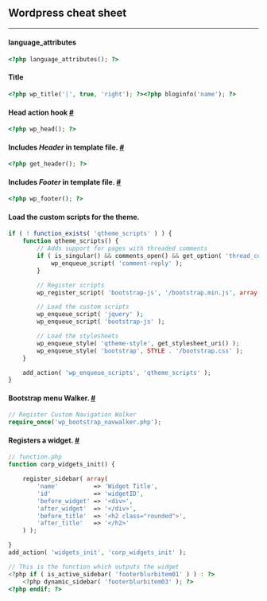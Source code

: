 ## Wordpress cheat sheet
***

#### language_attributes

```php
<?php language_attributes(); ?>
```

#### Title

```php
<?php wp_title('|', true, 'right'); ?><?php bloginfo('name'); ?>
```
#### Head action hook [#](https://codex.wordpress.org/Plugin_API/Action_Reference/wp_head)
```php
<?php wp_head(); ?>
```
#### Includes *Header* in template file. [#](https://codex.wordpress.org/Function_Reference/get_header)
```php
<?php get_header(); ?>
```
#### Includes *Footer* in template file. [#](https://codex.wordpress.org/Function_Reference/wp_footer)
```php
<?php wp_footer(); ?> 
```
#### Load the custom scripts for the theme.
```php
if ( ! function_exists( 'qtheme_scripts' ) ) {
	function qtheme_scripts() {
		// Adds support for pages with threaded comments
		if ( is_singular() && comments_open() && get_option( 'thread_comments' ) ) {
			wp_enqueue_script( 'comment-reply' );
		}

		// Register scripts
		wp_register_script( 'bootstrap-js', '/bootstrap.min.js', array( 'jquery' ), false, true );

		// Load the custom scripts
        wp_enqueue_script( 'jquery' );
		wp_enqueue_script( 'bootstrap-js' );

		// Load the stylesheets
        wp_enqueue_style( 'qtheme-style', get_stylesheet_uri() );
		wp_enqueue_style( 'bootstrap', STYLE . '/bootstrap.css' );
	}

	add_action( 'wp_enqueue_scripts', 'qtheme_scripts' );
}
```
#### Bootstrap menu Walker. [#](https://github.com/twittem/wp-bootstrap-navwalker)
```php
// Register Custom Navigation Walker
require_once('wp_bootstrap_navwalker.php');
```
#### Registers a widget. [#](http://codex.wordpress.org/Widgetizing_Themes)
```php
// function.php
function corp_widgets_init() {

	register_sidebar( array(
		'name'          => 'Widget Title',
		'id'            => 'widgetID',
		'before_widget' => '<div>',
		'after_widget'  => '</div>',
		'before_title'  => '<h2 class="rounded">',
		'after_title'   => '</h2>'
	) );

}
add_action( 'widgets_init', 'corp_widgets_init' );

// This is the function which outputs the widget
<?php if ( is_active_sidebar( 'footerblurbitem01' ) ) : ?>
	<?php dynamic_sidebar( 'footerblurbitem03' ); ?>
<?php endif; ?>

```

